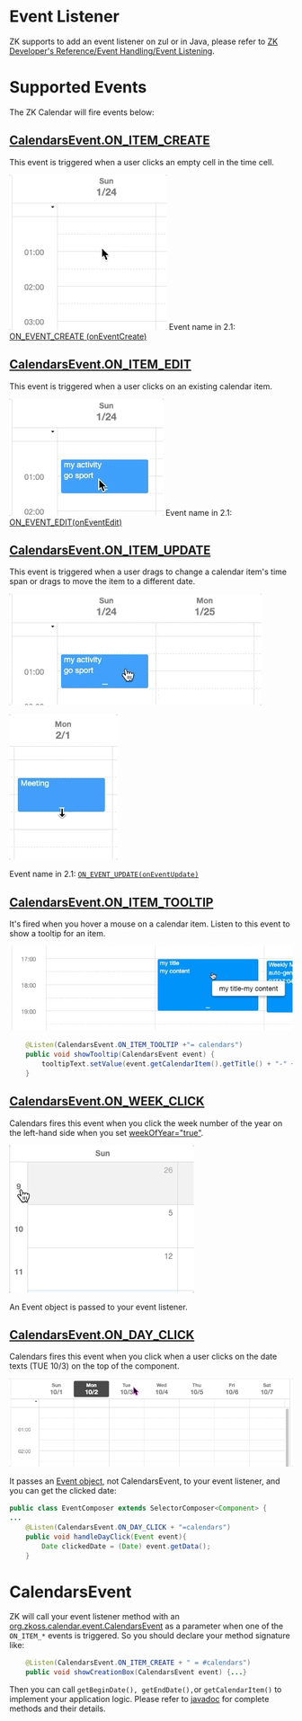 

# Event Listener

ZK supports to add an event listener on zul or in Java, please refer to
[ZK Developer's Reference/Event Handling/Event Listening]({{site.baseurl}}/zk_dev_ref/event_handling/event_listening).

# Supported Events

The ZK Calendar will fire events below:

## [CalendarsEvent.ON_ITEM_CREATE](https://www.zkoss.org/javadoc/latest/zkcal/org/zkoss/calendar/event/CalendarsEvent.html#ON_ITEM_CREATE)

This event is triggered when a user clicks an empty cell in the time
cell.

![ center](images/onitemcreate.gif) Event name in 2.1:
[ON_EVENT_CREATE (onEventCreate)](https://www.zkoss.org/javadoc/zkcal/2.1.5/org/zkoss/calendar/event/CalendarsEvent.html#ON_EVENT_CREATE)

## [CalendarsEvent.ON_ITEM_EDIT](https://www.zkoss.org/javadoc/latest/zkcal/org/zkoss/calendar/event/CalendarsEvent.html#ON_ITEM_EDIT)

This event is triggered when a user clicks on an existing calendar item.

![](/zk_calendar_essentials/images/onitemedit.gif) Event name in 2.1:
[ON_EVENT_EDIT(onEventEdit)](https://www.zkoss.org/javadoc/zkcal/2.1.5/org/zkoss/calendar/event/CalendarsEvent.html#ON_EVENT_EDIT)

## [CalendarsEvent.ON_ITEM_UPDATE](https://www.zkoss.org/javadoc/latest/zkcal/org/zkoss/calendar/event/CalendarsEvent.html#ON_ITEM_UPDATE)

This event is triggered when a user drags to change a calendar item's
time span or drags to move the item to a different date.

![](/zk_calendar_essentials/images/onitemupdate.gif)

![](/zk_calendar_essentials/images/onitemupdate2.gif)

Event name in 2.1:
[`ON_EVENT_UPDATE(onEventUpdate)`](https://www.zkoss.org/javadoc/zkcal/2.1.5/org/zkoss/calendar/event/CalendarsEvent.html#ON_EVENT_UPDATE)

## [CalendarsEvent.ON_ITEM_TOOLTIP](https://www.zkoss.org/javadoc/latest/zkcal/org/zkoss/calendar/event/CalendarsEvent.html#ON_ITEM_TOOLTIP)

It's fired when you hover a mouse on a calendar item. Listen to this
event to show a tooltip for an item.

![](/zk_calendar_essentials/images/onitemtooltip.jpg)

```java
    @Listen(CalendarsEvent.ON_ITEM_TOOLTIP +"= calendars")
    public void showTooltip(CalendarsEvent event) {
        tooltipText.setValue(event.getCalendarItem().getTitle() + "-" + event.getCalendarItem().getContent());
    }
```

## [CalendarsEvent.ON_WEEK_CLICK](https://www.zkoss.org/javadoc/latest/zkcal/org/zkoss/calendar/event/CalendarsEvent.html#ON_WEEK_CLICK)

Calendars fires this event when you click the week number of the year on
the left-hand side when you set [ weekOfYear="true"]({{site.baseurl}}/zk_calendar_essentials/component_attributes#weekOfYear).

![](/zk_calendar_essentials/images/OnWeekClick.gif)

An Event object is passed to your event listener.

## [CalendarsEvent.ON_DAY_CLICK](https://www.zkoss.org/javadoc/latest/zkcal/org/zkoss/calendar/event/CalendarsEvent.html#ON_DAY_CLICK)

Calendars fires this event when you click when a user clicks on the date
texts (TUE 10/3) on the top of the component.

![](/zk_calendar_essentials/images/OnDayClick.gif)

It passes an [Event object](https://www.zkoss.org/javadoc/latest/zk/org/zkoss/zk/ui/event/Event.html),
not CalendarsEvent, to your event listener, and you can get the clicked
date:

```java
public class EventComposer extends SelectorComposer<Component> {
...
    @Listen(CalendarsEvent.ON_DAY_CLICK + "=calendars")
    public void handleDayClick(Event event){
        Date clickedDate = (Date) event.getData();
    }
```

# CalendarsEvent

ZK will call your event listener method with an
[org.zkoss.calendar.event.CalendarsEvent](https://www.zkoss.org/javadoc/latest/zk/org/zkoss/calendar/event/CalendarsEvent.html) as a
parameter when one of the `ON_ITEM_*` events is triggered. So you should
declare your method signature like:

```java
    @Listen(CalendarsEvent.ON_ITEM_CREATE + " = #calendars")
    public void showCreationBox(CalendarsEvent event) {...}
```

Then you can call `getBeginDate(), getEndDate(),`or `getCalendarItem()`
to implement your application logic. Please refer to
[javadoc](http://www.zkoss.org/javadoc/latest/zkcal/org/zkoss/calendar/event/CalendarsEvent.html)
for complete methods and their details.
